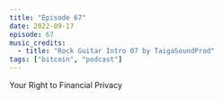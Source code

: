 ```yaml
---
title: "Episode 67"
date: 2022-09-17
episode: 67
music_credits:
  - title: "Rock Guitar Intro 07 by TaigaSoundProd"
tags: ["bitcoin", "podcast"]
---
```


Your Right to Financial Privacy